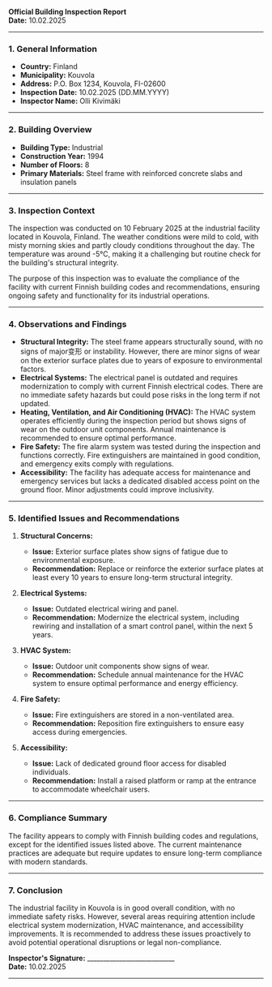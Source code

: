 

**Official Building Inspection Report**  
**Date:** 10.02.2025  

---

### **1. General Information**  
- **Country:** Finland  
- **Municipality:** Kouvola  
- **Address:** P.O. Box 1234, Kouvola, FI-02600  
- **Inspection Date:** 10.02.2025 (DD.MM.YYYY)  
- **Inspector Name:** Olli Kivimäki  

---

### **2. Building Overview**  
- **Building Type:** Industrial  
- **Construction Year:** 1994  
- **Number of Floors:** 8  
- **Primary Materials:** Steel frame with reinforced concrete slabs and insulation panels  

---

### **3. Inspection Context**  
The inspection was conducted on 10 February 2025 at the industrial facility located in Kouvola, Finland. The weather conditions were mild to cold, with misty morning skies and partly cloudy conditions throughout the day. The temperature was around -5°C, making it a challenging but routine check for the building's structural integrity.

The purpose of this inspection was to evaluate the compliance of the facility with current Finnish building codes and recommendations, ensuring ongoing safety and functionality for its industrial operations.

---

### **4. Observations and Findings**  
- **Structural Integrity:** The steel frame appears structurally sound, with no signs of major变形 or instability. However, there are minor signs of wear on the exterior surface plates due to years of exposure to environmental factors.  
- **Electrical Systems:** The electrical panel is outdated and requires modernization to comply with current Finnish electrical codes. There are no immediate safety hazards but could pose risks in the long term if not updated.  
- **Heating, Ventilation, and Air Conditioning (HVAC):** The HVAC system operates efficiently during the inspection period but shows signs of wear on the outdoor unit components. Annual maintenance is recommended to ensure optimal performance.  
- **Fire Safety:** The fire alarm system was tested during the inspection and functions correctly. Fire extinguishers are maintained in good condition, and emergency exits comply with regulations.  
- **Accessibility:** The facility has adequate access for maintenance and emergency services but lacks a dedicated disabled access point on the ground floor. Minor adjustments could improve inclusivity.  

---

### **5. Identified Issues and Recommendations**  
1. **Structural Concerns:**  
   - **Issue:** Exterior surface plates show signs of fatigue due to environmental exposure.  
   - **Recommendation:** Replace or reinforce the exterior surface plates at least every 10 years to ensure long-term structural integrity.  

2. **Electrical Systems:**  
   - **Issue:** Outdated electrical wiring and panel.  
   - **Recommendation:** Modernize the electrical system, including rewiring and installation of a smart control panel, within the next 5 years.  

3. **HVAC System:**  
   - **Issue:** Outdoor unit components show signs of wear.  
   - **Recommendation:** Schedule annual maintenance for the HVAC system to ensure optimal performance and energy efficiency.  

4. **Fire Safety:**  
   - **Issue:** Fire extinguishers are stored in a non-ventilated area.  
   - **Recommendation:** Reposition fire extinguishers to ensure easy access during emergencies.  

5. **Accessibility:**  
   - **Issue:** Lack of dedicated ground floor access for disabled individuals.  
   - **Recommendation:** Install a raised platform or ramp at the entrance to accommodate wheelchair users.  

---

### **6. Compliance Summary**  
The facility appears to comply with Finnish building codes and regulations, except for the identified issues listed above. The current maintenance practices are adequate but require updates to ensure long-term compliance with modern standards.

---

### **7. Conclusion**  
The industrial facility in Kouvola is in good overall condition, with no immediate safety risks. However, several areas requiring attention include electrical system modernization, HVAC maintenance, and accessibility improvements. It is recommended to address these issues proactively to avoid potential operational disruptions or legal non-compliance.

**Inspector's Signature:** ___________________________  
**Date:** 10.02.2025  

---